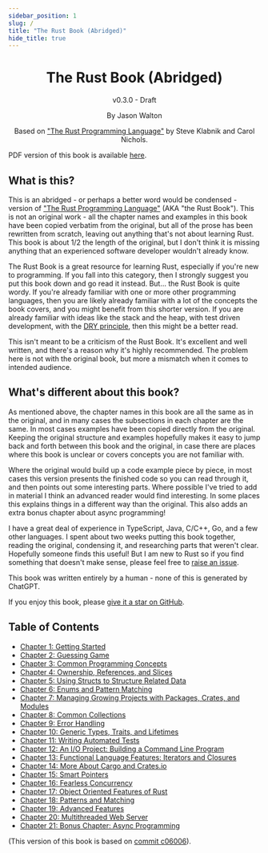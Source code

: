 ```yaml
---
sidebar_position: 1
slug: /
title: "The Rust Book (Abridged)"
hide_title: true
---
```


<div align="center">
    <h1>The Rust Book (Abridged)</h1>
    <p>v0.3.0 - Draft</p>
    <p>By Jason Walton</p>
    <p>Based on <a href="https://doc.rust-lang.org/stable/book/">"The Rust Programming Language"</a> by Steve Klabnik and Carol Nichols.</p>
</div>

PDF version of this book is available [here](https://github.com/jwalton/rust-book-abridged/releases/latest/download/rust-book-abridged.pdf).

## What is this?

This is an abridged - or perhaps a better word would be condensed - version of ["The Rust Programming Language"](https://doc.rust-lang.org/stable/book/title-page.html) (AKA "the Rust Book"). This is not an original work - all the chapter names and examples in this book have been copied verbatim from the original, but all of the prose has been rewritten from scratch, leaving out anything that's not about learning Rust. This book is about 1/2 the length of the original, but I don't think it is missing anything that an experienced software developer wouldn't already know.

The Rust Book is a great resource for learning Rust, especially if you're new to programming. If you fall into this category, then I strongly suggest you put this book down and go read it instead. But... the Rust Book is quite wordy. If you're already familiar with one or more other programming languages, then you are likely already familiar with a lot of the concepts the book covers, and you might benefit from this shorter version. If you are already familiar with ideas like the stack and the heap, with test driven development, with the [DRY principle](https://en.wikipedia.org/wiki/Don%27t_repeat_yourself), then this might be a better read.

This isn't meant to be a criticism of the Rust Book. It's excellent and well written, and there's a reason why it's highly recommended. The problem here is not with the original book, but more a mismatch when it comes to intended audience.

## What's different about this book?

As mentioned above, the chapter names in this book are all the same as in the original, and in many cases the subsections in each chapter are the same. In most cases examples have been copied directly from the original. Keeping the original structure and examples hopefully makes it easy to jump back and forth between this book and the original, in case there are places where this book is unclear or covers concepts you are not familiar with.

Where the original would build up a code example piece by piece, in most cases this version presents the finished code so you can read through it, and then points out some interesting parts. Where possible I've tried to add in material I think an advanced reader would find interesting. In some places this explains things in a different way than the original. This also adds an extra bonus chapter about async programming!

I have a great deal of experience in TypeScript, Java, C/C++, Go, and a few other languages. I spent about two weeks putting this book together, reading the original, condensing it, and researching parts that weren't clear. Hopefully someone finds this useful! But I am new to Rust so if you find something that doesn't make sense, please feel free to [raise an issue](https://github.com/jwalton/rust-book-abridged).

This book was written entirely by a human - none of this is generated by ChatGPT.

If you enjoy this book, please [give it a star on GitHub](https://github.com/jwalton/rust-book-abridged).

## Table of Contents

- [Chapter 1: Getting Started][chap1]
- [Chapter 2: Guessing Game][chap2]
- [Chapter 3: Common Programming Concepts][chap3]
- [Chapter 4: Ownership, References, and Slices][chap4]
- [Chapter 5: Using Structs to Structure Related Data][chap5]
- [Chapter 6: Enums and Pattern Matching][chap6]
- [Chapter 7: Managing Growing Projects with Packages, Crates, and Modules][chap7]
- [Chapter 8: Common Collections][chap8]
- [Chapter 9: Error Handling][chap9]
- [Chapter 10: Generic Types, Traits, and Lifetimes][chap10]
- [Chapter 11: Writing Automated Tests][chap11]
- [Chapter 12: An I/O Project: Building a Command Line Program][chap12]
- [Chapter 13: Functional Language Features: Iterators and Closures][chap13]
- [Chapter 14: More About Cargo and Crates.io][chap14]
- [Chapter 15: Smart Pointers][chap15]
- [Chapter 16: Fearless Concurrency][chap16]
- [Chapter 17: Object Oriented Features of Rust][chap17]
- [Chapter 18: Patterns and Matching][chap18]
- [Chapter 19: Advanced Features][chap19]
- [Chapter 20: Multithreaded Web Server][chap20]
- [Chapter 21: Bonus Chapter: Async Programming][chap21]

[chap1]: ./ch01-getting-started.md "Chapter 1: Getting Started"
[chap2]: ./ch02-guessing-game.md "Chapter 2: Guessing Game"
[chap3]: ./ch03-common-programming-concepts.md "Chapter 3: Common Programming Concepts"
[chap4]: ./ch04-ownership.md "Chapter 4: Ownership, References, and Slices"
[chap5]: ./ch05-structs.md "Chapter 5: Using Structs to Structure Related Data"
[chap6]: ./ch06-enums-and-pattern-matching.md "Chapter 6: Enums and Pattern Matching"
[chap7]: ./ch07-packages-crates-modules.md "Chapter 7: Managing Growing Projects with Packages, Crates, and Modules"
[chap8]: ./ch08-common-collections.md "Chapter 8: Common Collections"
[chap9]: ./ch09-error-handling.md "Chapter 9: Error Handling"
[chap10]: ./ch10/ch10-01-generic-data-types.md "Chapter 10: Generic Types, Traits, and Lifetimes"
[chap11]: ./ch11-automated-tests.md "Chapter 11: Writing Automated Tests"
[chap12]: ./ch12-io-project-cli.md "Chapter 12: An I/O Project: Building a Command Line Program"
[chap13]: ./ch13-functional-language-features.md "Chapter 13: Functional Language Features: Iterators and Closures"
[chap14]: ./ch14-more-about-cargo.md "Chapter 14: More About Cargo and Crates.io"
[chap15]: ./ch15-smart-pointers.md "Chapter 15: Smart Pointers"
[chap16]: ./ch16-fearless-concurrency.md "Chapter 16: Fearless Concurrency"
[chap17]: ./ch17-object-oriented-features.md "Chapter 17: Object Oriented Features of Rust"
[chap18]: ./ch18-patterns-and-matching.md "Chapter 18: Patterns and Matching"
[chap19]: ./ch19/ch19-01-unsafe.md "Chapter 19: Advanced Features"
[chap20]: ./ch20/ch20-01-single-threaded-web-server.md "Chapter 20: Multithreaded Web Server"
[chap21]: ./ch21-async.md "Chapter 21: Bonus Chapter: Async Programming"

(This version of this book is based on [commit c06006](https://github.com/rust-lang/book/commit/c06006157b14b3d47b5c716fc392b77f3b2e21ce)).
